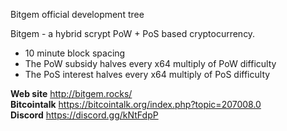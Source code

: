 Bitgem official development tree

Bitgem - a hybrid scrypt PoW + PoS based cryptocurrency.

* 10 minute block spacing
* The PoW subsidy halves every x64 multiply of PoW difficulty
* The PoS interest halves every x64 multiply of PoS difficulty


<b>Web site</b> http://bitgem.rocks/<br>
<b>Bitcointalk</b> https://bitcointalk.org/index.php?topic=207008.0<br>
<b>Discord</b> https://discord.gg/kNtFdpP<br>
